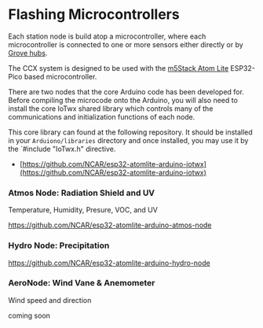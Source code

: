 # Flashing Microcontrollers


Each station node is build atop a microcontroller, where each
microcontroller is connected to one or more sensors either directly or
by [Grove hubs](https://www.seeedstudio.com/Grove-I2C-Hub.html).

The CCX system is designed to be used with the [m5Stack Atom Lite](https://m5stack.com/collections/m5-core/products/atom-lite-esp32-development-kit)
ESP32-Pico based microcontroller.  

There are two nodes that the core Arduino code has been developed for.
Before compiling the microcode onto the Arduino, you will also need to
install the core IoTwx shared library which controls many of the
communications and initialization functions of each node.

This core library can found at the following repository. It should be
installed in your `Arduiono/libraries` directory and once installed, you
may use it by the `#include "IoTwx.h" directive.


* [https://github.com/NCAR/esp32-atomlite-arduino-iotwx](https://github.com/NCAR/esp32-atomlite-arduino-iotwx)

### Atmos Node: Radiation Shield and UV
Temperature, Humidity, Presure, VOC, and UV

https://github.com/NCAR/esp32-atomlite-arduino-atmos-node

### Hydro Node: Precipitation

https://github.com/NCAR/esp32-atomlite-arduino-hydro-node

### AeroNode: Wind Vane & Anemometer
Wind speed and direction

coming soon 


